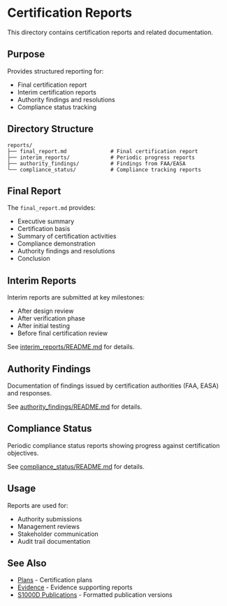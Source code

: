 # Certification Reports

This directory contains certification reports and related documentation.

## Purpose

Provides structured reporting for:
- Final certification report
- Interim certification reports
- Authority findings and resolutions
- Compliance status tracking

## Directory Structure

```
reports/
├── final_report.md              # Final certification report
├── interim_reports/             # Periodic progress reports
├── authority_findings/          # Findings from FAA/EASA
└── compliance_status/           # Compliance tracking reports
```

## Final Report

The `final_report.md` provides:
- Executive summary
- Certification basis
- Summary of certification activities
- Compliance demonstration
- Authority findings and resolutions
- Conclusion

## Interim Reports

Interim reports are submitted at key milestones:
- After design review
- After verification phase
- After initial testing
- Before final certification review

See [interim_reports/README.md](interim_reports/README.md) for details.

## Authority Findings

Documentation of findings issued by certification authorities (FAA, EASA) and responses.

See [authority_findings/README.md](authority_findings/README.md) for details.

## Compliance Status

Periodic compliance status reports showing progress against certification objectives.

See [compliance_status/README.md](compliance_status/README.md) for details.

## Usage

Reports are used for:
- Authority submissions
- Management reviews
- Stakeholder communication
- Audit trail documentation

## See Also

- [Plans](../plans/README.md) - Certification plans
- [Evidence](../evidence/README.md) - Evidence supporting reports
- [S1000D Publications](../S1000D/publications/README.md) - Formatted publication versions

